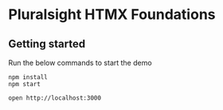 # Pluralsight HTMX Foundations

## Getting started

Run the below commands to start the demo

```
npm install
npm start
```

```
open http://localhost:3000
```

